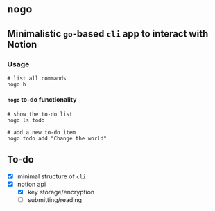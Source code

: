 # `nogo`
## Minimalistic `go`-based `cli` app to interact with Notion

### Usage

```shell
# list all commands
nogo h
```

#### `nogo` to-do functionality
```shell
# show the to-do list
nogo ls todo

# add a new to-do item
nogo todo add "Change the world"
```

## To-do

- [x] minimal structure of `cli`
- [x] notion api
  - [x] key storage/encryption 
  - [ ] submitting/reading
